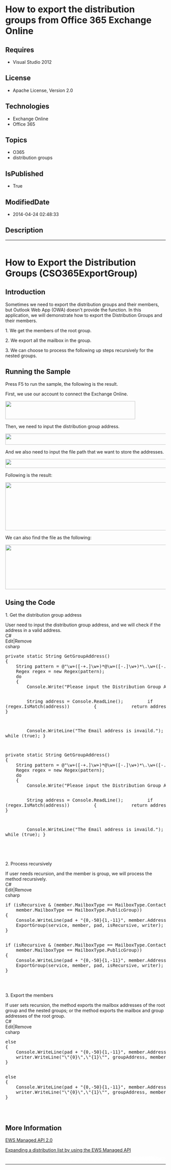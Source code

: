 # How to export the distribution groups from Office 365 Exchange Online
## Requires
* Visual Studio 2012
## License
* Apache License, Version 2.0
## Technologies
* Exchange Online
* Office 365
## Topics
* O365
* distribution groups
## IsPublished
* True
## ModifiedDate
* 2014-04-24 02:48:33
## Description

<hr>
<div><a href="http://blogs.msdn.com/b/onecode" style="margin-top:3px"><img alt="" src="http://bit.ly/onecodesampletopbanner">
</a></div>
<h1>How to Export the Distribution Groups (CSO365ExportGroup)</h1>
<h2>Introduction</h2>
<p class="MsoNormal">Sometimes we need to export the distribution groups and their members, but Outlook Web App (OWA) doesn't provide the function. In this application, we will demonstrate how to export the Distribution Groups and their members.
</p>
<p class="MsoNormal">1. We get the members of the root group. </p>
<p class="MsoNormal">2. We export all the mailbox in the group. </p>
<p class="MsoNormal">3. We can choose to process the following up steps recursively for the nested groups.
</p>
<h2>Running the Sample</h2>
<p class="MsoNormal">Press F5 to run the sample, the following is the result.</p>
<p class="MsoNormal">First, we use our account to connect the Exchange Online.</p>
<p class="MsoNormal"><span style=""><img src="/site/view/file/113563/1/image.png" alt="" width="408" height="57" align="middle">
</span></p>
<p class="MsoNormal">Then, we need to input the distribution group address.</p>
<p class="MsoNormal"><span style=""><img src="/site/view/file/113564/1/image.png" alt="" width="644" height="35" align="middle">
</span></p>
<p class="MsoNormal">And we also need to input the file path that we want to store the addresses.</p>
<p class="MsoNormal"><span style=""><img src="/site/view/file/113565/1/image.png" alt="" width="638" height="28" align="middle">
</span></p>
<p class="MsoNormal">Following is the result:</p>
<p class="MsoNormal"><span style=""><img src="/site/view/file/113566/1/image.png" alt="" width="641" height="151" align="middle">
</span></p>
<p class="MsoNormal">We can also find the file as the following:</p>
<p class="MsoNormal"><span style=""><img src="/site/view/file/113567/1/image.png" alt="" width="1052" height="140" align="middle">
</span></p>
<h2>Using the Code</h2>
<p class="MsoNormal" style="margin-bottom:0in; margin-bottom:.0001pt; line-height:normal; text-autospace:none">
1. Get the distribution group address</p>
<p class="MsoNormal" style="margin-bottom:0in; margin-bottom:.0001pt; line-height:normal; text-autospace:none">
User need to input the distribution group address, and we will check if the address in a valid address.</p>
<div class="scriptcode">
<div class="pluginEditHolder" pluginCommand="mceScriptCode">
<div class="title"><span>C#</span></div>
<div class="pluginLinkHolder"><span class="pluginEditHolderLink">Edit</span>|<span class="pluginRemoveHolderLink">Remove</span>
</div>
<span class="hidden">csharp</span>
<pre class="hidden">
private static String GetGroupAddress()
{
&nbsp;&nbsp;&nbsp; String pattern = @&quot;\w&#43;([-&#43;.]\w&#43;)*@\w&#43;([-.]\w&#43;)*\.\w&#43;([-.]\w&#43;)*&quot;;
&nbsp;&nbsp;&nbsp; Regex regex = new Regex(pattern);
&nbsp;&nbsp;&nbsp; do
&nbsp;&nbsp;&nbsp; {
&nbsp;&nbsp;&nbsp;&nbsp;&nbsp;&nbsp;&nbsp; Console.Write(&quot;Please input the Distribution Group Address:&quot;);


&nbsp;&nbsp;&nbsp;&nbsp;&nbsp;&nbsp;&nbsp; String address = Console.ReadLine();
&nbsp;&nbsp;&nbsp;&nbsp;&nbsp;&nbsp;&nbsp; if (regex.IsMatch(address))
&nbsp;&nbsp;&nbsp;&nbsp;&nbsp;&nbsp;&nbsp; {
&nbsp;&nbsp;&nbsp;&nbsp;&nbsp;&nbsp;&nbsp;&nbsp;&nbsp;&nbsp;&nbsp; return address;
&nbsp;&nbsp;&nbsp;&nbsp;&nbsp;&nbsp;&nbsp; }


&nbsp;&nbsp;&nbsp;&nbsp;&nbsp;&nbsp;&nbsp; Console.WriteLine(&quot;The Email address is invaild.&quot;);
&nbsp;&nbsp;&nbsp; } while (true);
}

</pre>
<pre id="codePreview" class="csharp">
private static String GetGroupAddress()
{
&nbsp;&nbsp;&nbsp; String pattern = @&quot;\w&#43;([-&#43;.]\w&#43;)*@\w&#43;([-.]\w&#43;)*\.\w&#43;([-.]\w&#43;)*&quot;;
&nbsp;&nbsp;&nbsp; Regex regex = new Regex(pattern);
&nbsp;&nbsp;&nbsp; do
&nbsp;&nbsp;&nbsp; {
&nbsp;&nbsp;&nbsp;&nbsp;&nbsp;&nbsp;&nbsp; Console.Write(&quot;Please input the Distribution Group Address:&quot;);


&nbsp;&nbsp;&nbsp;&nbsp;&nbsp;&nbsp;&nbsp; String address = Console.ReadLine();
&nbsp;&nbsp;&nbsp;&nbsp;&nbsp;&nbsp;&nbsp; if (regex.IsMatch(address))
&nbsp;&nbsp;&nbsp;&nbsp;&nbsp;&nbsp;&nbsp; {
&nbsp;&nbsp;&nbsp;&nbsp;&nbsp;&nbsp;&nbsp;&nbsp;&nbsp;&nbsp;&nbsp; return address;
&nbsp;&nbsp;&nbsp;&nbsp;&nbsp;&nbsp;&nbsp; }


&nbsp;&nbsp;&nbsp;&nbsp;&nbsp;&nbsp;&nbsp; Console.WriteLine(&quot;The Email address is invaild.&quot;);
&nbsp;&nbsp;&nbsp; } while (true);
}

</pre>
</div>
</div>
<div class="endscriptcode">&nbsp;</div>
<p class="MsoNormal" style="margin-bottom:0in; margin-bottom:.0001pt; line-height:normal; text-autospace:none">
2. Process recursively</p>
<p class="MsoNormal" style="margin-bottom:0in; margin-bottom:.0001pt; line-height:normal; text-autospace:none">
If user needs recursion, and the member is group, we will process the method recursively.</p>
<div class="scriptcode">
<div class="pluginEditHolder" pluginCommand="mceScriptCode">
<div class="title"><span>C#</span></div>
<div class="pluginLinkHolder"><span class="pluginEditHolderLink">Edit</span>|<span class="pluginRemoveHolderLink">Remove</span>
</div>
<span class="hidden">csharp</span>
<pre class="hidden">
if (isRecursive & (member.MailboxType == MailboxType.ContactGroup || 
&nbsp;&nbsp;&nbsp;&nbsp;member.MailboxType == MailboxType.PublicGroup))
{
&nbsp;&nbsp;&nbsp; Console.WriteLine(pad &#43; &quot;{0,-50}{1,-11}&quot;, member.Address, member.MailboxType);
&nbsp;&nbsp;&nbsp; ExportGroup(service, member, pad, isRecursive, writer);
}

</pre>
<pre id="codePreview" class="csharp">
if (isRecursive & (member.MailboxType == MailboxType.ContactGroup || 
&nbsp;&nbsp;&nbsp;&nbsp;member.MailboxType == MailboxType.PublicGroup))
{
&nbsp;&nbsp;&nbsp; Console.WriteLine(pad &#43; &quot;{0,-50}{1,-11}&quot;, member.Address, member.MailboxType);
&nbsp;&nbsp;&nbsp; ExportGroup(service, member, pad, isRecursive, writer);
}

</pre>
</div>
</div>
<div class="endscriptcode">&nbsp;</div>
<p class="MsoNormal" style="margin-bottom:0in; margin-bottom:.0001pt; line-height:normal; text-autospace:none">
3. Export the members</p>
<p class="MsoNormal" style="margin-bottom:0in; margin-bottom:.0001pt; line-height:normal; text-autospace:none">
If user sets recursion, the method exports the mailbox addresses of the root group and the nested groups; or the method exports the mailbox and group addresses of the root group.</p>
<div class="scriptcode">
<div class="pluginEditHolder" pluginCommand="mceScriptCode">
<div class="title"><span>C#</span></div>
<div class="pluginLinkHolder"><span class="pluginEditHolderLink">Edit</span>|<span class="pluginRemoveHolderLink">Remove</span>
</div>
<span class="hidden">csharp</span>
<pre class="hidden">
else
{
&nbsp;&nbsp;&nbsp; Console.WriteLine(pad &#43; &quot;{0,-50}{1,-11}&quot;, member.Address, member.MailboxType);
&nbsp;&nbsp;&nbsp; writer.WriteLine(&quot;\&quot;{0}\&quot;,\&quot;{1}\&quot;&quot;, groupAddress, member.Address);
}

</pre>
<pre id="codePreview" class="csharp">
else
{
&nbsp;&nbsp;&nbsp; Console.WriteLine(pad &#43; &quot;{0,-50}{1,-11}&quot;, member.Address, member.MailboxType);
&nbsp;&nbsp;&nbsp; writer.WriteLine(&quot;\&quot;{0}\&quot;,\&quot;{1}\&quot;&quot;, groupAddress, member.Address);
}

</pre>
</div>
</div>
<div class="endscriptcode">&nbsp;</div>
<h2>More Information</h2>
<p class="MsoNormal"><a href="http://msdn.microsoft.com/en-us/library/dd633709(v=exchg.80).aspx">EWS Managed API 2.0</a>
</p>
<p class="MsoNormal"><a href="http://msdn.microsoft.com/en-us/library/hh532557(v=exchg.80).aspx">Expanding a distribution list by using the EWS Managed API</a></p>
<p style="line-height:0.6pt; color:white">Microsoft All-In-One Code Framework is a free, centralized code sample library driven by developers' real-world pains and needs. The goal is to provide customer-driven code samples for all Microsoft development technologies,
 and reduce developers' efforts in solving typical programming tasks. Our team listens to developers’ pains in the MSDN forums, social media and various DEV communities. We write code samples based on developers’ frequently asked programming tasks, and allow
 developers to download them with a short sample publishing cycle. Additionally, we offer a free code sample request service. It is a proactive way for our developer community to obtain code samples directly from Microsoft.</p>
<hr>
<div><a href="http://go.microsoft.com/?linkid=9759640" style="margin-top:3px"><img alt="" src="http://bit.ly/onecodelogo">
</a></div>
